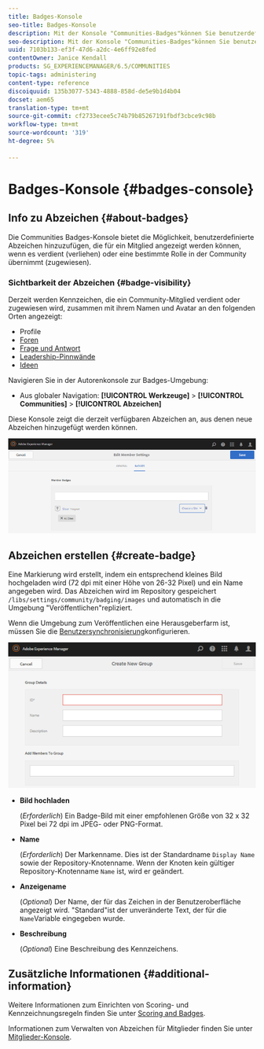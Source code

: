 ```yaml
---
title: Badges-Konsole
seo-title: Badges-Konsole
description: Mit der Konsole "Communities-Badges"können Sie benutzerdefinierte Abzeichen hinzufügen, die Mitgliedern angezeigt werden können, wenn sie eine bestimmte Rolle in der Community übernehmen (zugewiesen)
seo-description: Mit der Konsole "Communities-Badges"können Sie benutzerdefinierte Abzeichen hinzufügen, die Mitgliedern angezeigt werden können, wenn sie eine bestimmte Rolle in der Community übernehmen (zugewiesen)
uuid: 7103b133-ef3f-47d6-a2dc-4e6ff92e8fed
contentOwner: Janice Kendall
products: SG_EXPERIENCEMANAGER/6.5/COMMUNITIES
topic-tags: administering
content-type: reference
discoiquuid: 135b3077-5343-4888-858d-de5e9b1d4b04
docset: aem65
translation-type: tm+mt
source-git-commit: cf2733ecee5c74b79b85267191fbdf3cbce9c98b
workflow-type: tm+mt
source-wordcount: '319'
ht-degree: 5%

---
```



# Badges-Konsole {#badges-console}

## Info zu Abzeichen {#about-badges}

Die Communities Badges-Konsole bietet die Möglichkeit, benutzerdefinierte Abzeichen hinzuzufügen, die für ein Mitglied angezeigt werden können, wenn es verdient (verliehen) oder eine bestimmte Rolle in der Community übernimmt (zugewiesen).

### Sichtbarkeit der Abzeichen {#badge-visibility}

Derzeit werden Kennzeichen, die ein Community-Mitglied verdient oder zugewiesen wird, zusammen mit ihrem Namen und Avatar an den folgenden Orten angezeigt:

* Profile
* [Foren](/help/communities/forum.md)
* [Frage und Antwort](/help/communities/working-with-qna.md)
* [Leadership-Pinnwände](/help/communities/enabling-leaderboard.md)
* [Ideen](/help/communities/ideation-feature.md)

Navigieren Sie in der Autorenkonsole zur Badges-Umgebung:

* Aus globaler Navigation: **[!UICONTROL Werkzeuge]** > **[!UICONTROL Communities]** > **[!UICONTROL Abzeichen]**

Diese Konsole zeigt die derzeit verfügbaren Abzeichen an, aus denen neue Abzeichen hinzugefügt werden können.

![chlimage_1-123](assets/chlimage_1-123.png)

## Abzeichen erstellen {#create-badge}

Eine Markierung wird erstellt, indem ein entsprechend kleines Bild hochgeladen wird (72 dpi mit einer Höhe von 26-32 Pixel) und ein Name angegeben wird. Das Abzeichen wird im Repository gespeichert `/libs/settings/community/badging/images` und automatisch in die Umgebung &quot;Veröffentlichen&quot;repliziert.

Wenn die Umgebung zum Veröffentlichen eine Herausgeberfarm ist, müssen Sie die [Benutzersynchronisierung](/help/communities/sync.md)konfigurieren.

![chlimage_1-124](assets/chlimage_1-124.png)

* **Bild hochladen**

   (*Erforderlich*) Ein Badge-Bild mit einer empfohlenen Größe von 32 x 32 Pixel bei 72 dpi im JPEG- oder PNG-Format.

* **Name**

   (*Erforderlich*) Der Markenname. Dies ist der Standardname `Display Name` sowie der Repository-Knotenname. Wenn der Knoten kein gültiger Repository-Knotenname `Name` ist, wird er geändert.

* **Anzeigename**

   (*Optional*) Der Name, der für das Zeichen in der Benutzeroberfläche angezeigt wird. &quot;Standard&quot;ist der unveränderte Text, der für die `Name`Variable eingegeben wurde.

* **Beschreibung**

   (*Optional*) Eine Beschreibung des Kennzeichens.

## Zusätzliche Informationen {#additional-information}

Weitere Informationen zum Einrichten von Scoring- und Kennzeichnungsregeln finden Sie unter [Scoring and Badges](/help/communities/implementing-scoring.md).

Informationen zum Verwalten von Abzeichen für Mitglieder finden Sie unter [Mitglieder-Konsole](/help/communities/members.md).
